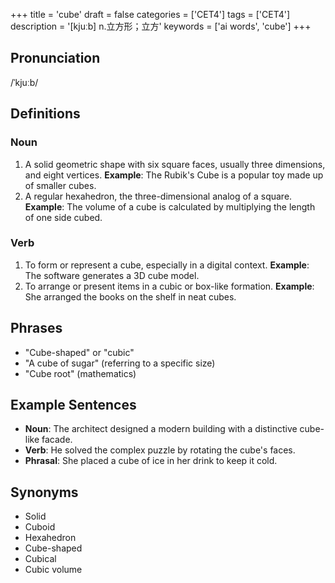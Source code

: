 +++
title = 'cube'
draft = false
categories = ['CET4']
tags = ['CET4']
description = '[kjuːb] n.立方形；立方'
keywords = ['ai words', 'cube']
+++

## Pronunciation
/ˈkjuːb/

## Definitions
### Noun
1. A solid geometric shape with six square faces, usually three dimensions, and eight vertices. **Example**: The Rubik's Cube is a popular toy made up of smaller cubes.
2. A regular hexahedron, the three-dimensional analog of a square. **Example**: The volume of a cube is calculated by multiplying the length of one side cubed.

### Verb
1. To form or represent a cube, especially in a digital context. **Example**: The software generates a 3D cube model.
2. To arrange or present items in a cubic or box-like formation. **Example**: She arranged the books on the shelf in neat cubes.

## Phrases
- "Cube-shaped" or "cubic"
- "A cube of sugar" (referring to a specific size)
- "Cube root" (mathematics)

## Example Sentences
- **Noun**: The architect designed a modern building with a distinctive cube-like facade.
- **Verb**: He solved the complex puzzle by rotating the cube's faces.
- **Phrasal**: She placed a cube of ice in her drink to keep it cold.

## Synonyms
- Solid
- Cuboid
- Hexahedron
- Cube-shaped
- Cubical
- Cubic volume
